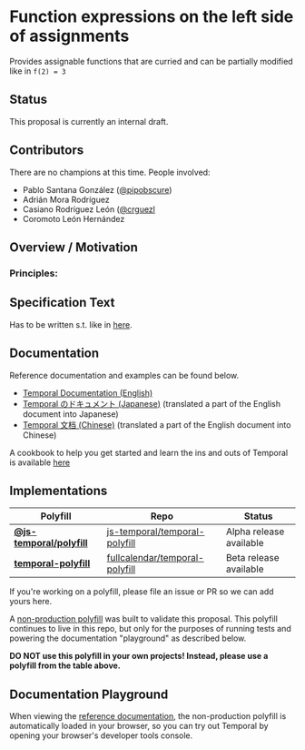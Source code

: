 # Function expressions on the left side of assignments

Provides assignable functions that are curried and can be partially modified like in `f(2) = 3`

## Status

This proposal is currently an  internal draft. 

## Contributors 

There are no champions at this time. People involved:

- Pablo Santana González ([@pipobscure](https://github.com/pipobscure))
- Adrián Mora Rodríguez
- Casiano Rodríguez León ([@crguezl](https://github.com/crguezl)
- Coromoto León Hernández

## Overview / Motivation


### Principles:


## Specification Text

Has to be written s.t. like in [here](https://tc39.es/proposal-temporal/).

## Documentation

Reference documentation and examples can be found below.

- [Temporal Documentation (English)](https://tc39.es/proposal-temporal/docs/index.html)
- [Temporal のドキュメント (Japanese)](https://tc39.es/proposal-temporal/docs/ja/index.html) (translated a part of the English document into Japanese)
- [Temporal 文档 (Chinese)](https://tc39.es/proposal-temporal/docs/zh_CN/index.html) (translated a part of the English document into Chinese)

A cookbook to help you get started and learn the ins and outs of Temporal is available [here](https://tc39.es/proposal-temporal/docs/cookbook.html)

## Implementations

| Polyfill                                                                         | Repo                                                                                | Status                  |
| -------------------------------------------------------------------------------- | ----------------------------------------------------------------------------------- | ----------------------- |
| **[@js-temporal/polyfill](https://www.npmjs.com/package/@js-temporal/polyfill)** | [js-temporal/temporal-polyfill](https://github.com/js-temporal/temporal-polyfill)   | Alpha release available |
| **[temporal-polyfill](https://www.npmjs.com/package/temporal-polyfill)**         | [fullcalendar/temporal-polyfill](https://github.com/fullcalendar/temporal-polyfill) | Beta release available  |

If you're working on a polyfill, please file an issue or PR so we can add yours here.

A [non-production polyfill](./polyfill) was built to validate this proposal.
This polyfill continues to live in this repo, but only for the purposes of running tests and powering the documentation "playground" as described below.

**DO NOT use this polyfill in your own projects!
Instead, please use a polyfill from the table above.**

## Documentation Playground

When viewing the [reference documentation](https://tc39.es/proposal-temporal/docs/index.html), the non-production polyfill is automatically loaded in your browser, so you can try out Temporal by opening your browser's developer tools console.
